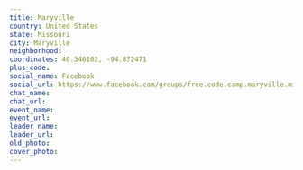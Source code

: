 ```yaml
---
title: Maryville
country: United States
state: Missouri
city: Maryville
neighborhood: 
coordinates: 40.346102, -94.872471
plus_code:
social_name: Facebook
social_url: https://www.facebook.com/groups/free.code.camp.maryville.missouri
chat_name:
chat_url:
event_name:
event_url:
leader_name:
leader_url:
old_photo: 
cover_photo:
---
```

